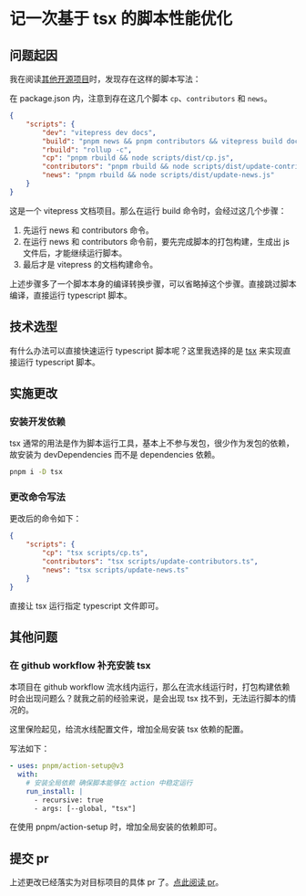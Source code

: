 <!--
	TODO: 本文预期发布到掘金
	等待pr合并 就发布到掘金
 -->

# 记一次基于 tsx 的脚本性能优化

## 问题起因

我在阅读[其他开源项目](https://github.com/Open-Yami-Community/awesome-yami)时，发现存在这样的脚本写法：

在 package.json 内，注意到存在这几个脚本 `cp`、`contributors` 和 `news`。

```json
{
	"scripts": {
		"dev": "vitepress dev docs",
		"build": "pnpm news && pnpm contributors && vitepress build docs",
		"rbuild": "rollup -c",
		"cp": "pnpm rbuild && node scripts/dist/cp.js",
		"contributors": "pnpm rbuild && node scripts/dist/update-contributors.js",
		"news": "pnpm rbuild && node scripts/dist/update-news.js"
	}
}
```

这是一个 vitepress 文档项目。那么在运行 build 命令时，会经过这几个步骤：

1. 先运行 news 和 contributors 命令。
2. 在运行 news 和 contributors 命令前，要先完成脚本的打包构建，生成出 js 文件后，才能继续运行脚本。
3. 最后才是 vitepress 的文档构建命令。

上述步骤多了一个脚本本身的编译转换步骤，可以省略掉这个步骤。直接跳过脚本编译，直接运行 typescript 脚本。

## 技术选型

有什么办法可以直接快速运行 typescript 脚本呢？这里我选择的是 [tsx](https://github.com/privatenumber/tsx) 来实现直接运行 typescript 脚本。

## 实施更改

### 安装开发依赖

tsx 通常的用法是作为脚本运行工具，基本上不参与发包，很少作为发包的依赖，故安装为 devDependencies 而不是 dependencies 依赖。

```bash
pnpm i -D tsx
```

### 更改命令写法

更改后的命令如下：

```json
{
	"scripts": {
		"cp": "tsx scripts/cp.ts",
		"contributors": "tsx scripts/update-contributors.ts",
		"news": "tsx scripts/update-news.ts"
	}
}
```

直接让 tsx 运行指定 typescript 文件即可。

## 其他问题

### 在 github workflow 补充安装 tsx

本项目在 github workflow 流水线内运行，那么在流水线运行时，打包构建依赖时会出现问题么？就我之前的经验来说，是会出现 tsx 找不到，无法运行脚本的情况的。

这里保险起见，给流水线配置文件，增加全局安装 tsx 依赖的配置。

写法如下：

```yaml
- uses: pnpm/action-setup@v3
  with:
    # 安装全局依赖 确保脚本能够在 action 中稳定运行
    run_install: |
      - recursive: true
      - args: [--global, "tsx"]
```

在使用 pnpm/action-setup 时，增加全局安装的依赖即可。

## 提交 pr

上述更改已经落实为对目标项目的具体 pr 了。[点此阅读 pr](https://github.com/Open-Yami-Community/awesome-yami/pull/3)。
